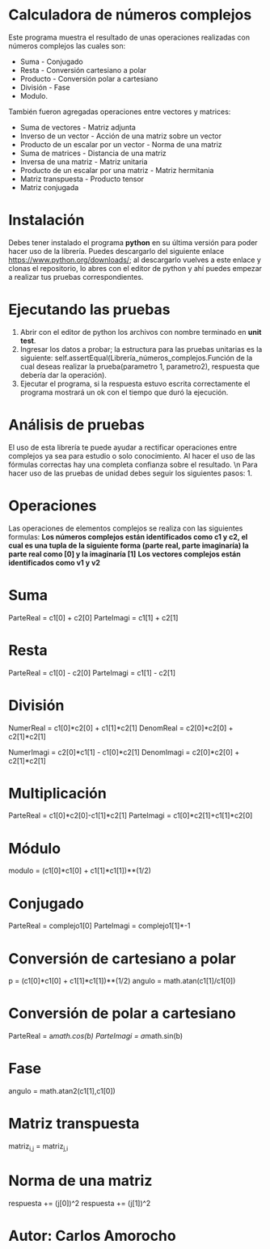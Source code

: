 # Calculadora de números complejos
Este programa muestra el resultado de unas operaciones realizadas con números complejos las cuales son:
  - Suma                           - Conjugado
  - Resta                          - Conversión cartesiano a polar
  - Producto                       - Conversión polar a cartesiano
  - División                       - Fase
  - Modulo.
  
También fueron agregadas operaciones entre vectores y matrices:
  - Suma de vectores                                        - Matriz adjunta
  - Inverso de un vector                                    - Acción de una matriz sobre un vector
  - Producto de un escalar por un vector                    - Norma de una matriz
  - Suma de matrices                                        - Distancia de una matriz
  - Inversa de una matriz                                   - Matriz unitaria
  - Producto de un escalar por una matriz                   - Matriz hermitania
  - Matriz transpuesta                                      - Producto tensor
  - Matriz conjugada

# Instalación
Debes tener instalado el programa ****python**** en su última versión para poder hacer uso de la librería. Puedes descargarlo del siguiente enlace https://www.python.org/downloads/; al descargarlo vuelves a este enlace y clonas el repositorio, lo abres con el editor de python y ahí puedes empezar a realizar tus pruebas correspondientes.



# Ejecutando las pruebas
 1. Abrir con el editor de python los archivos con nombre terminado en ****unit test****. 
 2. Ingresar los datos a probar; la estructura para las pruebas unitarias es la siguiente:
  self.assertEqual(Librería_números_complejos.Función de la cual deseas realizar la prueba(parametro 1, parametro2),          respuesta que debería dar la operación).
 3. Ejecutar el programa, si la respuesta estuvo escrita correctamente el programa mostrará un ok con el tiempo que duró la ejecución.



# Análisis de pruebas
El uso de esta librería te puede ayudar a rectificar operaciones entre complejos ya sea para estudio o solo conocimiento. Al hacer el uso de las fórmulas correctas hay una completa confianza sobre el resultado.
\n
Para hacer uso de las pruebas de unidad debes seguir los siguientes pasos:
 1. 
# Operaciones
 Las operaciones de elementos complejos se realiza con las siguientes formulas:
 ****Los números complejos están identificados como c1 y c2, el cual es una tupla de la siguiente forma (parte real, parte imaginaría) la parte real como [0] y la imaginaría [1]****
 ****Los vectores complejos están identificados como v1 y v2****
 
 # Suma 
   ParteReal = c1[0] + c2[0]
   ParteImagi = c1[1] + c2[1]
  
  
 # Resta
   ParteReal = c1[0] - c2[0]
   ParteImagi = c1[1] - c2[1]
  
 # División
   NumerReal = c1[0]*c2[0] + c1[1]*c2[1]
   DenomReal = c2[0]*c2[0] + c2[1]*c2[1]
  
   NumerImagi = c2[0]*c1[1] - c1[0]*c2[1]
   DenomImagi = c2[0]*c2[0] + c2[1]*c2[1]
 
 # Multiplicación
   ParteReal = c1[0]*c2[0]-c1[1]*c2[1]
   ParteImagi = c1[0]*c2[1]+c1[1]*c2[0]
  
 # Módulo
   modulo = (c1[0]*c1[0] + c1[1]*c1[1])**(1/2)
  
 # Conjugado
   ParteReal = complejo1[0]
   ParteImagi = complejo1[1]*-1 
 
 # Conversión de cartesiano a polar
   p = (c1[0]*c1[0] + c1[1]*c1[1])**(1/2)
   angulo = math.atan(c1[1]/c1[0])
 
 # Conversión de polar a cartesiano
   ParteReal = a*math.cos(b)
   ParteImagi = a*math.sin(b)
  
 # Fase
   angulo = math.atan2(c1[1],c1[0])

 # Matriz transpuesta
   matriz<sub>i,j</sub> = matriz<sub>j,i</sub>
 
 # Norma de una matriz
   respuesta += (j[0])^2
   respuesta += (j[1])^2
   
 
 
 
 
 # Autor: Carlos Amorocho
 
 
 
